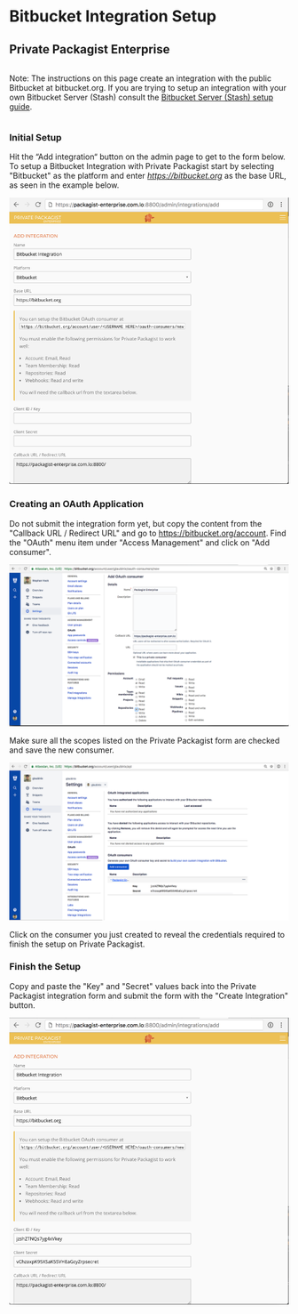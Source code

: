 # Bitbucket Integration Setup
## Private Packagist Enterprise

<div class="row column">
    <div class="callout warning">
        <p>Note: The instructions on this page create an integration with the public Bitbucket at bitbucket.org. If you are trying to setup an integration with your own Bitbucket Server (Stash) consult the <a href="/enterprise/bitbucket-server-integration-setup.md">Bitbucket Server (Stash) setup guide</a>.</p>
    </div>
</div>

### Initial Setup
Hit the “Add integration“ button on the admin page to get to the form below. To setup a Bitbucket Integration with Private Packagist start by selecting "Bitbucket" as the platform and enter <i>https://bitbucket.org</i> as the base URL, as seen in the example below.

![Packagist Setup](/img/docs/integration-setup/bitbucket-01-packagist-setup.png)

### Creating an OAuth Application
Do not submit the integration form yet, but copy the content from the "Callback URL / Redirect URL" and go to <a href="https://bitbucket.org/account">https://bitbucket.org/account</a>. Find the "OAuth" menu item under "Access Management" and click on "Add consumer".

![Bitbucket Form](/img/docs/integration-setup/bitbucket-02-bitbucket-form.png)

Make sure all the scopes listed on the Private Packagist form are checked and save the new consumer.

![Bitbucket Form](/img/docs/integration-setup/bitbucket-03-bitbucket-reveal-key.png)

Click on the consumer you just created to reveal the credentials required to finish the setup on Private Packagist.

### Finish the Setup
Copy and paste the "Key" and "Secret" values back into the Private Packagist integration form and submit the form with the "Create Integration" button.

![Bitbucket Form](/img/docs/integration-setup/bitbucket-04-packagist-form.png)
